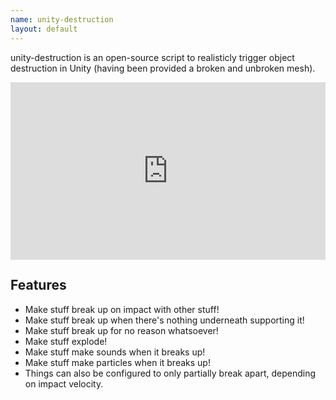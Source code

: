 ```yaml
---
name: unity-destruction
layout: default
---
```


unity-destruction is an open-source script to realisticly trigger object destruction in Unity (having been provided a broken and unbroken mesh).

<div style='position:relative; padding-bottom:56.25%'><iframe src='https://gfycat.com/ifr/EverlastingSharpBantamrooster' frameborder='0' scrolling='no' width='100%' height='100%' style='position:absolute;top:0;left:0;' allowfullscreen></iframe></div>

## Features

- Make stuff break up on impact with other stuff!
- Make stuff break up when there's nothing underneath supporting it!
- Make stuff break up for no reason whatsoever!
- Make stuff explode!
- Make stuff make sounds when it breaks up!
- Make stuff make particles when it breaks up!
- Things can also be configured to only partially break apart, depending on impact velocity.
